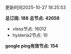 更新时间2025-10-27 18:25:53

**总订阅: 188**
**总节点: 42658**
- vless节点: 16012
- hysteria2节点: 10

**google ping有效节点: 154**
